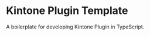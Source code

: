 Kintone Plugin Template
=======================

A boilerplate for developing Kintone Plugin in TypeScript.
